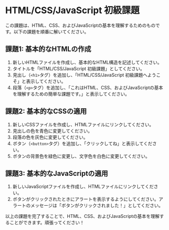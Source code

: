 # HTML/CSS/JavaScript 初級課題

この課題は、HTML、CSS、およびJavaScriptの基本を理解するためのものです。以下の課題を順番に解いてください。

## 課題1: 基本的なHTMLの作成

1. 新しいHTMLファイルを作成し、基本的なHTML構造を記述してください。
2. タイトルを「HTML/CSS/JavaScript 初級課題」としてください。
3. 見出し（`<h1>`タグ）を追加し、「HTML/CSS/JavaScript 初級課題へようこそ」と表示してください。
4. 段落（`<p>`タグ）を追加し、「これはHTML、CSS、およびJavaScriptの基本を理解するための簡単な課題です。」と表示してください。

## 課題2: 基本的なCSSの適用

1. 新しいCSSファイルを作成し、HTMLファイルにリンクしてください。
2. 見出しの色を青色に変更してください。
3. 段落の色を灰色に変更してください。
4. ボタン（`<button>`タグ）を追加し、「クリックしてね」と表示してください。
5. ボタンの背景色を緑色に変更し、文字色を白色に変更してください。

## 課題3: 基本的なJavaScriptの適用

1. 新しいJavaScriptファイルを作成し、HTMLファイルにリンクしてください。
2. ボタンがクリックされたときにアラートを表示するようにしてください。アラートのメッセージは「ボタンがクリックされました！」としてください。

以上の課題を完了することで、HTML、CSS、およびJavaScriptの基本を理解することができます。頑張ってください！
